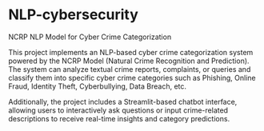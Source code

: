 # NLP-cybersecurity
NCRP NLP Model for Cyber Crime Categorization

This project implements an NLP-based cyber crime categorization system powered by the NCRP Model (Natural Crime Recognition and Prediction).
The system can analyze textual crime reports, complaints, or queries and classify them into specific cyber crime categories such as Phishing, Online Fraud, Identity Theft, Cyberbullying, Data Breach, etc.

Additionally, the project includes a Streamlit-based chatbot interface, allowing users to interactively ask questions or input crime-related descriptions to receive real-time insights and category predictions.
